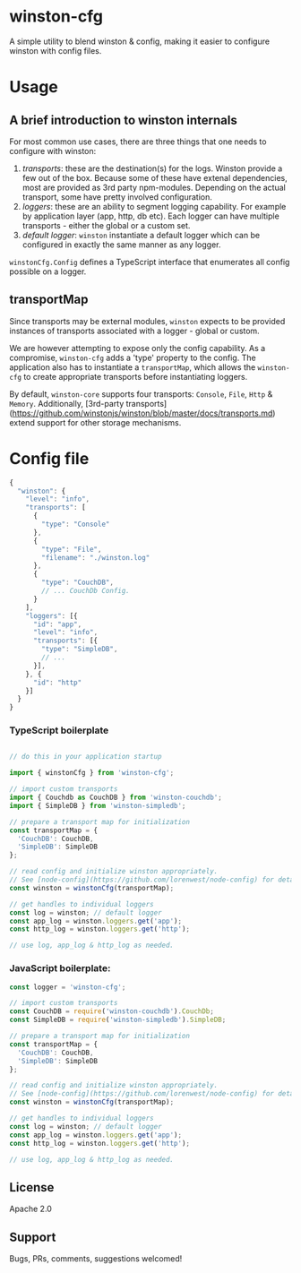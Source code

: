 # winston-cfg

A simple utility to blend winston & config, making it easier
to configure winston with config files.

# Usage

## A brief introduction to winston internals

For most common use cases, there are three things that one needs to configure
with winston:

1. _transports_: these are the destination(s) for the logs. Winston provide a few out of the box. Because some of these have extenal dependencies, most are provided as 3rd party npm-modules. Depending on the actual transport, some have pretty involved configuration.
2. _loggers_: these are an ability to segment logging capability. For example by application layer (app, http, db etc). Each logger can have multiple transports - either the global or a custom set.
3. _default logger_: `winston` instantiate a default logger which can be configured in exactly the same manner as any logger.

`winstonCfg.Config` defines a TypeScript interface that enumerates all config
possible on a logger.


## transportMap

Since transports may be external modules, `winston` expects to be provided instances
of transports associated with a logger - global or custom.

We are however attempting to expose only the config capability. As a compromise,
`winston-cfg` adds a 'type' property to the config. The application also has to
instantiate a `transportMap`, which allows the `winston-cfg` to create appropriate
transports before instantiating loggers.

By default, `winston-core` supports four transports: `Console`, `File`, `Http` & `Memory`. Additionally, [3rd-party transports]
(https://github.com/winstonjs/winston/blob/master/docs/transports.md) extend support for other storage mechanisms.


# Config file

```js
{
  "winston": {
    "level": "info",
    "transports": [
      {
        "type": "Console"
      },
      {
        "type": "File",
        "filename": "./winston.log"
      },
      {
        "type": "CouchDB",
        // ... CouchDb Config.
      }
    ],
    "loggers": [{
      "id": "app",
      "level": "info",
      "transports": [{
        "type": "SimpleDB",
        // ...
      }],
    }, {
      "id": "http"
    }]
  }
}
```

### TypeScript boilerplate
```typescript

// do this in your application startup

import { winstonCfg } from 'winston-cfg';

// import custom transports
import { Couchdb as CouchDB } from 'winston-couchdb';
import { SimpleDB } from 'winston-simpledb';

// prepare a transport map for initialization
const transportMap = {
  'CouchDB': CouchDB,
  'SimpleDB': SimpleDB
};

// read config and initialize winston appropriately.
// See [node-config](https://github.com/lorenwest/node-config) for details.
const winston = winstonCfg(transportMap);

// get handles to individual loggers
const log = winston; // default logger
const app_log = winston.loggers.get('app');
const http_log = winston.loggers.get('http');

// use log, app_log & http_log as needed.
```

### JavaScript boilerplate:
```js
const logger = 'winston-cfg';

// import custom transports
const CouchDB = require('winston-couchdb').CouchDb;
const SimpleDB = require('winston-simpledb').SimpleDB;

// prepare a transport map for initialization
const transportMap = {
  'CouchDB': CouchDB,
  'SimpleDB': SimpleDB
};

// read config and initialize winston appropriately.
// See [node-config](https://github.com/lorenwest/node-config) for details.
const winston = winstonCfg(transportMap);

// get handles to individual loggers
const log = winston; // default logger
const app_log = winston.loggers.get('app');
const http_log = winston.loggers.get('http');

// use log, app_log & http_log as needed.
```

## License
Apache 2.0

## Support
Bugs, PRs, comments, suggestions welcomed!
